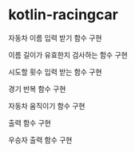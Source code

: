 # kotlin-racingcar


자동차 이름 입력 받기 함수 구현

이름 길이가 유효한지 검사하는 함수 구현

시도할 횟수 입력 받는 함수 구현

경기 반복 함수 구현

자동차 움직이기 함수 구현

출력 함수 구현

우승자 출력 함수 구현
